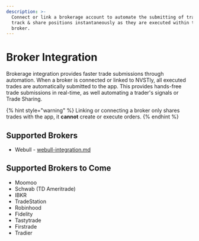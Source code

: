 ```yaml
---
description: >-
  Connect or link a brokerage account to automate the submitting of trades to
  track & share positions instantaneously as they are executed within the
  broker.
---
```


# Broker Integration

Brokerage integration provides faster trade submissions through automation. When a broker is connected or linked to NVSTly, all executed trades are automatically submitted to the app. This provides hands-free trade submissions in real-time, as well automating a trader's signals or Trade Sharing.

{% hint style="warning" %}
Linking or connecting a broker only shares trades with the app, it **cannot** create or execute orders.
{% endhint %}

## Supported Brokers

* Webull - [webull-integration.md](webull-integration.md "mention")

## Supported Brokers to Come

* Moomoo
* Schwab (TD Ameritrade)
* IBKR
* TradeStation
* Robinhood
* Fidelity
* Tastytrade
* Firstrade
* Tradier
